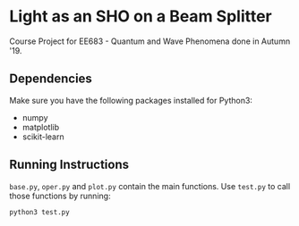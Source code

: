 # Light as an SHO on a Beam Splitter
Course Project for EE683 - Quantum and Wave Phenomena done in Autumn '19.

## Dependencies
Make sure you have the following packages installed for Python3:
- numpy
- matplotlib
- scikit-learn

## Running Instructions
`base.py`, `oper.py` and `plot.py` contain the main functions. Use `test.py` to call those functions by running:

``` python3 test.py ```
